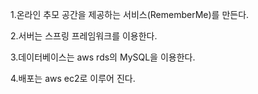 1.온라인 추모 공간을 제공하는 서비스(RememberMe)를 만든다.

2.서버는 스프링 프레임워크를 이용한다.

3.데이터베이스는 aws rds의 MySQL을 이용한다.

4.배포는 aws ec2로 이루어 진다.
